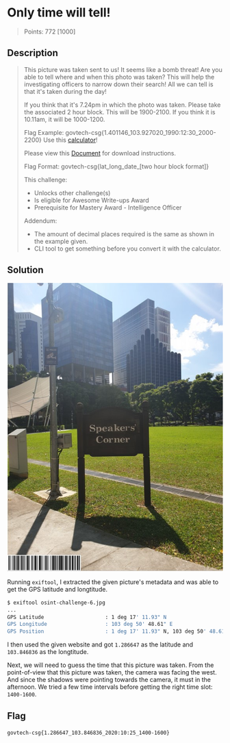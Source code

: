 # Only time will tell!

> Points: 772 [1000]

## Description

> This picture was taken sent to us! It seems like a bomb threat! Are you able to tell where and when this photo was taken? This will help the investigating officers to narrow down their search! All we can tell is that it's taken during the day!
>
> If you think that it's 7.24pm in which the photo was taken. Please take the associated 2 hour block. This will be 1900-2100. If you think it is 10.11am, it will be 1000-1200.
>
> Flag Example: govtech-csg{1.401146_103.927020_1990:12:30_2000-2200}
> Use this [calculator](https://www.pgc.umn.edu/apps/convert/)!
>
> Please view this [Document](https://docs.google.com/document/d/1GrQ6znlN2Z0tu_uAPAs1qrn6by24I51mq8RIIHmFGDU/edit?usp=sharing) for download instructions.
>
> Flag Format: govtech-csg{lat_long_date_[two hour block format]}
> 
> This challenge:
> - Unlocks other challenge(s)
> - Is eligible for Awesome Write-ups Award
> - Prerequisite for Mastery Award - Intelligence Officer
>
> Addendum:
> - The amount of decimal places required is the same as shown in the example given.
> - CLI tool to get something before you convert it with the calculator. 

## Solution

![](osint-challenge-6.jpg)

Running `exiftool`, I extracted the given picture's metadata and was able to get the GPS latitude and longtitude.

```bash
$ exiftool osint-challenge-6.jpg
...
GPS Latitude                    : 1 deg 17' 11.93" N
GPS Longitude                   : 103 deg 50' 48.61" E
GPS Position                    : 1 deg 17' 11.93" N, 103 deg 50' 48.61" E
```

I then used the given website and got `1.286647` as the latitude and `103.846836` as the longtitude. 

Next, we will need to guess the time that this picture was taken. From the point-of-view that this picture was taken, the camera was facing the west. And since the shadows were pointing towards the camera, it must in the afternoon. We tried a few time intervals before getting the right time slot: `1400-1600`.

## Flag
`govtech-csg{1.286647_103.846836_2020:10:25_1400-1600}`